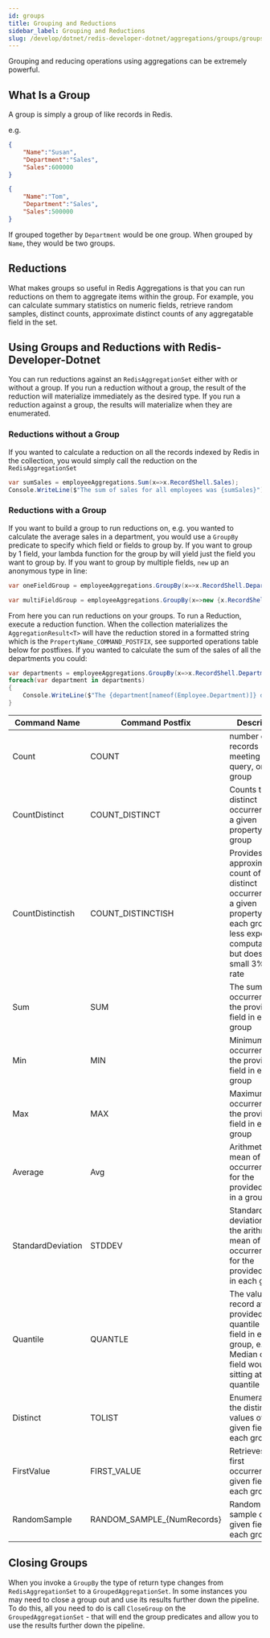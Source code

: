 ```yaml
---
id: groups
title: Grouping and Reductions
sidebar_label: Grouping and Reductions
slug: /develop/dotnet/redis-developer-dotnet/aggregations/groups/groups
---
```


Grouping and reducing operations using aggregations can be extremely powerful.

## What Is a Group

A group is simply a group of like records in Redis.

e.g. 

```json
{
    "Name":"Susan",
    "Department":"Sales",
    "Sales":600000
}

{
    "Name":"Tom",
    "Department":"Sales",
    "Sales":500000
}
```

If grouped together by `Department` would be one group. When grouped by `Name`, they would be two groups.

## Reductions

What makes groups so useful in Redis Aggregations is that you can run reductions on them to aggregate items within the group. For example, you can calculate summary statistics on numeric fields, retrieve random samples, distinct counts, approximate distinct counts of any aggregatable field in the set.

## Using Groups and Reductions with Redis-Developer-Dotnet

You can run reductions against an `RedisAggregationSet` either with or without a group. If you run a reduction without a group, the result of the reduction will materialize immediately as the desired type. If you run a reduction against a group, the results will materialize when they are enumerated.

### Reductions without a Group

If you wanted to calculate a reduction on all the records indexed by Redis in the collection, you would simply call the reduction on the `RedisAggregationSet`

```csharp
var sumSales = employeeAggregations.Sum(x=>x.RecordShell.Sales);
Console.WriteLine($"The sum of sales for all employees was {sumSales}");
```

### Reductions with a Group

If you want to build a group to run reductions on, e.g. you wanted to calculate the average sales in a department, you would use a `GroupBy` predicate to specify which field or fields to group by. If you want to group by 1 field, your lambda function for the group by will yield just the field you want to group by. If you want to group by multiple fields, `new` up an anonymous type in line:

```csharp
var oneFieldGroup = employeeAggregations.GroupBy(x=>x.RecordShell.Department);

var multiFieldGroup = employeeAggregations.GroupBy(x=>new {x.RecordShell.Department, x.RecordShell.WorkLoc});
```

From here you can run reductions on your groups. To run a Reduction, execute a reduction function. When the collection materializes the `AggregationResult<T>` will have the reduction stored in a formatted string which is the `PropertyName_COMMAND_POSTFIX`, see supported operations table below for postfixes. If you wanted to calculate the sum of the sales of all the departments you could:

```csharp
var departments = employeeAggregations.GroupBy(x=>x.RecordShell.Department).Sum(x=>x.RecordShell.Sales);
foreach(var department in departments)
{
    Console.WriteLine($"The {department[nameof(Employee.Department)]} department sold {department["Sales_SUM"]}");
}
```

|Command Name|Command Postfix|Description|
|------------|----------------|-----------|
|Count|COUNT|number of records meeting the query, or in the group|
|CountDistinct|COUNT_DISTINCT|Counts the distinct occurrences of a given property in a group|
|CountDistinctish|COUNT_DISTINCTISH|Provides an approximate count of distinct occurrences of a given property in each group - less expensive computationally but does have a small 3% error rate |
|Sum|SUM|The sum of all occurrences of the provided field in each group|b
|Min|MIN|Minimum occurrence for the provided field in each group|
|Max|MAX|Maximum occurrence for the provided field in each group|
|Average|Avg|Arithmetic mean of all the occurrences for the provided field in a group|
|StandardDeviation|STDDEV|Standard deviation from the arithmetic mean of all the occurrences for the provided field in each group|
|Quantile|QUANTLE|The value of a record at the provided quantile for a field in each group, e.g., the Median of the field would be sitting at quantile .5|
|Distinct|TOLIST|Enumerates all the distinct values of a given field in each group|
|FirstValue|FIRST_VALUE|Retrieves the first occurrence of a given field in each group|
|RandomSample|RANDOM_SAMPLE_{NumRecords}|Random sample of the given field in each group|

## Closing Groups

When you invoke a `GroupBy` the type of return type changes from `RedisAggregationSet` to a `GroupedAggregationSet`. In some instances you may need to close a group out and use its results further down the pipeline. To do this, all you need to do is call `CloseGroup` on the `GroupedAggregationSet` - that will end the group predicates and allow you to use the results further down the pipeline.